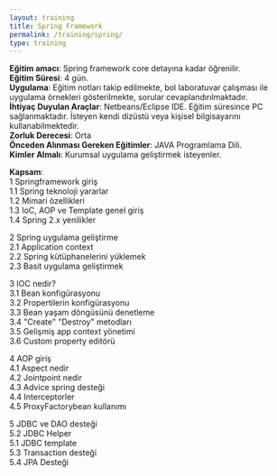 ```yaml
---
layout: training
title: Spring Framework
permalink: /training/spring/
type: training
---
```


**Eğitim amacı**: Spring framework core detayına kadar öğrenilir.  
**Eğitim Süresi**: 4 gün.  
**Uygulama**: Eğitim notları takip edilmekte, bol laboratuvar çalışması ile uygulama örnekleri gösterilmekte, sorular cevaplandırılmaktadır.  
**İhtiyaç Duyulan Araçlar**: Netbeans/Eclipse IDE. Eğitim süresince PC sağlanmaktadır. İsteyen kendi dizüstü veya kişisel bilgisayarını kullanabilmektedir.  
**Zorluk Derecesi**: Orta  
**Önceden Alınması Gereken Eğitimler**: JAVA Programlama Dili.  
**Kimler Almalı**: Kurumsal uygulama geliştirmek isteyenler.  

**Kapsam**:  
1 Springframework giriş  
1.1 Spring teknoloji yararlar  
1.2 Mimari özellikleri  
1.3 IoC, AOP ve Template genel giriş  
1.4 Spring 2.x yenilikler  

2 Spring uygulama geliştirme  
2.1 Application context  
2.2 Spring kütüphanelerini yüklemek  
2.3 Basit uygulama geliştirmek  

3 IOC nedir?  
3.1 Bean konfigürasyonu  
3.2 Propertilerin konfigürasyonu  
3.3 Bean yaşam döngüsünü denetleme  
3.4 "Create" "Destroy" metodları  
3.5 Gelişmiş app context yönetimi  
3.6 Custom property editörü  

4 AOP giriş  
4.1 Aspect nedir  
4.2 Jointpoint nedir  
4.3 Advice spring desteği  
4.4 Interceptorler  
4.5 ProxyFactorybean kullanımı  

5 JDBC ve DAO desteği  
5.2 JDBC Helper  
5.1 JDBC template  
5.3 Transaction desteği  
5.4 JPA Desteği  
